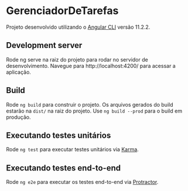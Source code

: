 # GerenciadorDeTarefas

Projeto desenvolvido utilizando o [Angular CLI](https://github.com/angular/angular-cli) versão 11.2.2.

## Development server

Rode ng serve na raiz do projeto para rodar no servidor de desenvolvimento. Navegue para http://localhost:4200/ para acessar a aplicação.

## Build

Rode `ng build` para construir o projeto. Os arquivos gerados do build estarão na `dist/` na raiz do projeto. Use `ng build --prod` para o build em produção.

## Executando testes unitários

Rode `ng test` para executar testes unitários via [Karma](https://karma-runner.github.io).

## Executando testes end-to-end

Rode `ng e2e` para executar os testes end-to-end via [Protractor](http://www.protractortest.org/).
